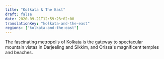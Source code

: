 ```yaml
---
title: "Kolkata & The East"
draft: false
date: 2020-09-21T12:59:23+02:00
translationKey: "kolkata-and-the-east"
regions: ["kolkata-and-the-east"]
---
```

The fascinating metropolis of Kolkata is the gateway to spectacular mountain vistas in Darjeeling and Sikkim, and Orissa's magnificent temples and beaches.